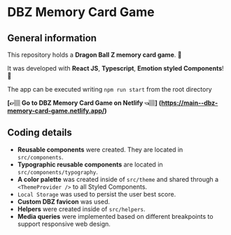 # DBZ Memory Card Game

## General information

This repository holds a **Dragon Ball Z memory card game**. 🐉

It was developed with **React JS**, **Typescript**, **Emotion styled Components**! 🚀

The app can be executed writing `npm run start` from the root directory

**[👉🏼 Go to DBZ Memory Card Game on Netlify 👈🏼] (https://main--dbz-memory-card-game.netlify.app/)**

## Coding details

- **Reusable components** were created. They are located in `src/components`.
- **Typographic reusable components** are located in `src/components/typography`.
- **A color palette** was created inside of `src/theme` and shared through a `<ThemeProvider />` to all Styled Components.
- `Local Storage` was used to persist the user best score.
- **Custom DBZ favicon** was used.
- **Helpers** were created inside of `src/helpers`.
- **Media queries** were implemented based on different breakpoints to support responsive web design.
